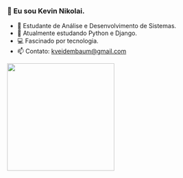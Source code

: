 ### 👋 Eu sou Kevin Nikolai.
  
- 🌱 Estudante de Análise e Desenvolvimento de Sistemas.
- 🧠 Atualmente estudando Python e Django.
- 💻 Fascinado por tecnologia.
- 📫 Contato: kveidembaum@gmail.com

<div>
    <a href="https://github.com/kevinveidembaum?tab=repositories">
    <img height="250em" src="https://github-readme-stats.vercel.app/api?username=kevinveidembaum&theme=gotham&show_icons=true">
</div>

